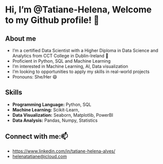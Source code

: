 # Hi, I’m @Tatiane-Helena,  Welcome to my Github profile! 👋
  
## About me 
* I’m a certified Data Scientist with a Higher Diploma in Data Science and Analytics from CCT College in Dublin-Ireland 👀
* Proficient in Python, SQL and Machine Learning
* I’m interested in Machine Learning, AI, Data visualization 
* I’m looking to opportunities to apply my skills in real-world projects
* Pronouns: She/Her 😄

## Skills 
* **Programming Language:** Python, SQL
* **Machine Learning:** Scikit-Learn, 
* **Data Visualization:** Seaborn, Matplotlib, PowerBI
* **Data Analysis:** Pandas, Numpy, Statistics

## Connect with me:📫 
* https://www.linkedin.com/in/tatiane-helena-alves/
* helenatatiane@icloud.com

<!---
Tatiane-Helena/Tatiane-Helena is a ✨ special ✨ repository because its `README.md` (this file) appears on your GitHub profile.
You can click the Preview link to take a look at your changes.
--->
